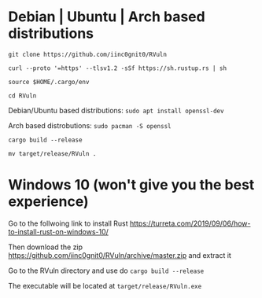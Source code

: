 # Debian | Ubuntu | Arch based distributions

`git clone https://github.com/iinc0gnit0/RVuln`

`curl --proto '=https' --tlsv1.2 -sSf https://sh.rustup.rs | sh`

`source $HOME/.cargo/env`

`cd RVuln`

Debian/Ubuntu based distributions: `sudo apt install openssl-dev`

Arch based distrobutions: `sudo pacman -S openssl`

`cargo build --release`

`mv target/release/RVuln .`

# Windows 10 (won't give you the best experience)

Go to the follwoing link to install Rust https://turreta.com/2019/09/06/how-to-install-rust-on-windows-10/

Then download the zip https://github.com/iinc0gnit0/RVuln/archive/master.zip and extract it

Go to the RVuln directory and use do `cargo build --release`

The executable will be located at `target/release/RVuln.exe`
